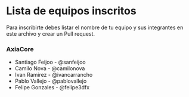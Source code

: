 # Lista de equipos inscritos

Para inscribirte debes listar el nombre de tu equipo y sus integrantes en este archivo y crear un Pull request.

### AxiaCore

* Santiago Feijoo - @sanfeijoo
* Camilo Nova - @camilonova
* Ivan Ramirez - @ivancarrancho
* Pablo Vallejo - @pablovallejo
* Felipe Gonzales - @felipe3dfx

